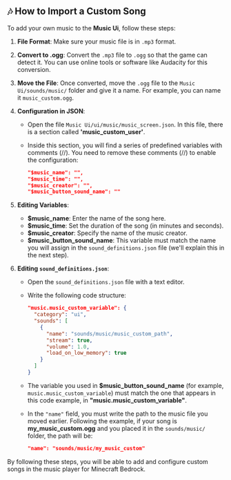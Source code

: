 ## 🎶 How to Import a Custom Song

To add your own music to the **Music Ui**, follow these steps:

1. **File Format**: Make sure your music file is in `.mp3` format.

2. **Convert to .ogg**: Convert the `.mp3` file to `.ogg` so that the game can detect it. You can use online tools or software like Audacity for this conversion.

3. **Move the File**: Once converted, move the `.ogg` file to the `Music Ui/sounds/music/` folder and give it a name. For example, you can name it `music_custom.ogg`.

4. **Configuration in JSON**:
   - Open the file `Music Ui/ui/music/music_screen.json`. In this file, there is a section called **'music_custom_user'**.
   - Inside this section, you will find a series of predefined variables with comments (//). You need to remove these comments (//) to enable the configuration:

     ```json
     "$music_name": "",
     "$music_time": "",
     "$music_creator": "",
     "$music_button_sound_name": ""
     ```

5. **Editing Variables**:
   - **$music_name**: Enter the name of the song here.
   - **$music_time**: Set the duration of the song (in minutes and seconds).
   - **$music_creator**: Specify the name of the music creator.
   - **$music_button_sound_name**: This variable must match the name you will assign in the `sound_definitions.json` file (we'll explain this in the next step).

6. **Editing `sound_definitions.json`**:
   - Open the `sound_definitions.json` file with a text editor.
   - Write the following code structure:

     ```json
     "music.music_custom_variable": {
       "category": "ui",
       "sounds": [
         {
           "name": "sounds/music/music_custom_path",
           "stream": true,
           "volume": 1.0,
           "load_on_low_memory": true
         }
       ]
     }
     ```

   - The variable you used in **$music_button_sound_name** (for example, `music.music_custom_variable`) must match the one that appears in this code example, in **"music.music_custom_variable"**.
   
   - In the `"name"` field, you must write the path to the music file you moved earlier. Following the example, if your song is **my_music_custom.ogg** and you placed it in the `sounds/music/` folder, the path will be:

     ```json
     "name": "sounds/music/my_music_custom"
     ```

By following these steps, you will be able to add and configure custom songs in the music player for Minecraft Bedrock.
